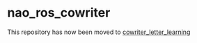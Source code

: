 nao_ros_cowriter
================

This repository has now been moved to [cowriter_letter_learning](https://github.com/chili-epfl/cowriter_letter_learning)

